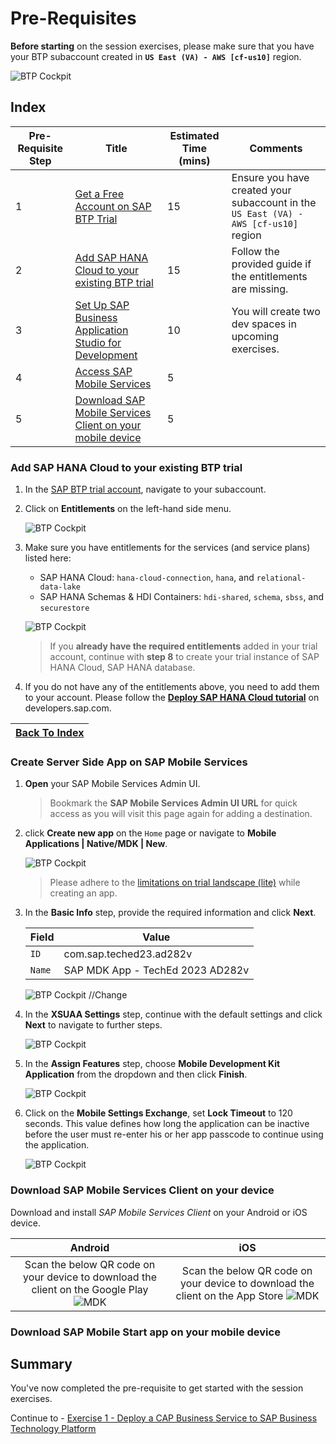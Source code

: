 # Pre-Requisites
**Before starting** on the session exercises, please make sure that you have your BTP subaccount created in **`US East (VA) - AWS [cf-us10]`** region.

  ![BTP Cockpit](/images/ex0/img-0.png)


## Index
| Pre-Requisite Step | Title                                             | Estimated Time (mins)       | Comments                       |
| ------------------ | ------------------------------------------------ | -------------------------- | ------------------------------ |
| 1                  | [Get a Free Account on SAP BTP Trial](https://developers.sap.com/tutorials/hcp-create-trial-account.html) | 15                    | Ensure you have created your subaccount in the `US East (VA) - AWS [cf-us10]` region      |
| 2                  | [Add SAP HANA Cloud to your existing BTP trial](#add-sap-hana-cloud-to-your-existing-btp-trial)    | 15                         | Follow the provided guide if the entitlements are missing. |
| 3                  | [Set Up SAP Business Application Studio for Development](https://developers.sap.com/tutorials/appstudio-onboarding.html) | 10          | You will create two dev spaces in upcoming exercises.  |
| 4                  | [Access SAP Mobile Services](https://developers.sap.com/tutorials/fiori-ios-hcpms-setup.html)       | 5                         |    |
| 5                  | [Download SAP Mobile Services Client on your mobile device](#download-sap-mobile-services-client-on-your-mobile-device) | 5          |     |


### Add SAP HANA Cloud to your existing BTP trial
1. In the [SAP BTP trial account](https://account.hanatrial.ondemand.com/trial), navigate to your subaccount.

2. Click on **Entitlements** on the left-hand side menu.
  
    ![BTP Cockpit](/images/ex0/img-1.png)

3. 	Make sure you have entitlements for the services (and service plans) listed here:

    - SAP HANA Cloud:  `hana-cloud-connection`, `hana`, and `relational-data-lake`
    -	SAP HANA Schemas & HDI Containers: `hdi-shared`, `schema`, `sbss`, and `securestore`

    ![BTP Cockpit](/images/ex0/img-1.1.png)

    > If you **already have the required entitlements** added in your trial account, continue with **step 8** to create your trial instance of SAP HANA Cloud, SAP HANA database.

4. If you do not have any of the entitlements above, you need to add them to your account. Please follow the [**Deploy SAP HANA Cloud tutorial**](https://developers.sap.com/tutorials/hana-cloud-deploying.html) on developers.sap.com.


|[Back To Index](#index) |
| --- |


### Create Server Side App on SAP Mobile Services
1. **Open** your SAP Mobile Services Admin UI.

    > Bookmark the **SAP Mobile Services Admin UI URL** for quick access as you will visit this page again for adding a destination. 

2. click **Create new app** on the `Home` page or navigate to **Mobile Applications | Native/MDK | New**.

    ![BTP Cockpit](/images/ex0/img-2.6.png)

    > Please adhere to the [limitations on trial landscape (lite)](https://help.sap.com/doc/f53c64b93e5140918d676b927a3cd65b/Cloud/en-US/docs-en/guides/getting-started/account.html#service-plans) while creating an app. 

3. In the **Basic Info** step, provide the required information and click **Next**.

    | Field | Value |
    |----|----|
    | `ID` | com.sap.teched23.ad282v |
    | `Name` | SAP MDK App - TechEd 2023 AD282v |

    ![BTP Cockpit](/images/ex0/img-2.7.png) //Change

4. In the **XSUAA Settings** step, continue with the default settings and click **Next** to navigate to further steps.

    ![BTP Cockpit](/images/ex0/img-2.8.png) 

5.  In the **Assign Features** step, choose **Mobile Development Kit Application** from the dropdown and then click **Finish**.

    ![BTP Cockpit](/images/ex0/img-2.9.png) 

6.  Click on the **Mobile Settings Exchange**, set **Lock Timeout** to 120 seconds. This value defines how long the application can be inactive before the user must re-enter his or her app passcode to continue using the application. 

    ![BTP Cockpit](/images/ex0/img-2.11.png)


### Download SAP Mobile Services Client on your device
Download and install *SAP Mobile Services Client* on your Android or iOS device. 

  Android             |  iOS
:-------------------------:|:-------------------------:
Scan the below QR code on your device to download the client on the Google Play ![MDK](/images/ex0/img-4.4.png) | Scan the below QR code on your device to download the client on the App Store ![MDK](/images/ex0/img-4.5.png)

### Download SAP Mobile Start app on your mobile device

## Summary

You've now completed the pre-requisite to get started with the session exercises. 

Continue to - [Exercise 1 - Deploy a CAP Business Service to SAP Business Technology Platform](../ex1/README.md)